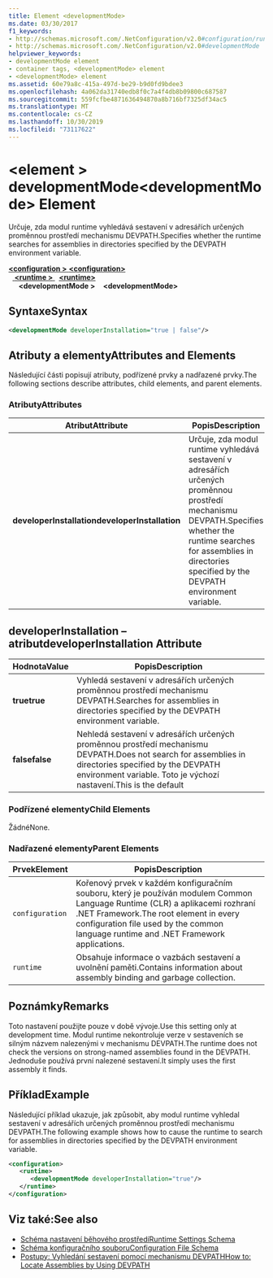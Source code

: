 ```yaml
---
title: Element <developmentMode>
ms.date: 03/30/2017
f1_keywords:
- http://schemas.microsoft.com/.NetConfiguration/v2.0#configuration/runtime/developmentMode
- http://schemas.microsoft.com/.NetConfiguration/v2.0#developmentMode
helpviewer_keywords:
- developmentMode element
- container tags, <developmentMode> element
- <developmentMode> element
ms.assetid: 60e79a8c-415a-497d-be29-b9d0fd9bdee3
ms.openlocfilehash: 4a062da31740edb8f0c7a4f4db8b09800c687587
ms.sourcegitcommit: 559fcfbe4871636494870a8b716bf7325df34ac5
ms.translationtype: MT
ms.contentlocale: cs-CZ
ms.lasthandoff: 10/30/2019
ms.locfileid: "73117622"
---
```

# <a name="developmentmode-element"></a><span data-ttu-id="64bcc-102">\<element > developmentMode</span><span class="sxs-lookup"><span data-stu-id="64bcc-102">\<developmentMode> Element</span></span>
<span data-ttu-id="64bcc-103">Určuje, zda modul runtime vyhledává sestavení v adresářích určených proměnnou prostředí mechanismu DEVPATH.</span><span class="sxs-lookup"><span data-stu-id="64bcc-103">Specifies whether the runtime searches for assemblies in directories specified by the DEVPATH environment variable.</span></span>  
  
<span data-ttu-id="64bcc-104">[ **\<configuration >** ](../configuration-element.md) </span><span class="sxs-lookup"><span data-stu-id="64bcc-104">[**\<configuration>**](../configuration-element.md)</span></span>\
<span data-ttu-id="64bcc-105">&nbsp;&nbsp;[ **\<runtime >** ](runtime-element.md)</span><span class="sxs-lookup"><span data-stu-id="64bcc-105">&nbsp;&nbsp;[**\<runtime>**](runtime-element.md)</span></span>\
<span data-ttu-id="64bcc-106">&nbsp;&nbsp;&nbsp;&nbsp; **\<developmentMode >**</span><span class="sxs-lookup"><span data-stu-id="64bcc-106">&nbsp;&nbsp;&nbsp;&nbsp;**\<developmentMode>**</span></span>  
  
## <a name="syntax"></a><span data-ttu-id="64bcc-107">Syntaxe</span><span class="sxs-lookup"><span data-stu-id="64bcc-107">Syntax</span></span>  
  
```xml  
<developmentMode developerInstallation="true | false"/>  
```  
  
## <a name="attributes-and-elements"></a><span data-ttu-id="64bcc-108">Atributy a elementy</span><span class="sxs-lookup"><span data-stu-id="64bcc-108">Attributes and Elements</span></span>  
 <span data-ttu-id="64bcc-109">Následující části popisují atributy, podřízené prvky a nadřazené prvky.</span><span class="sxs-lookup"><span data-stu-id="64bcc-109">The following sections describe attributes, child elements, and parent elements.</span></span>  
  
### <a name="attributes"></a><span data-ttu-id="64bcc-110">Atributy</span><span class="sxs-lookup"><span data-stu-id="64bcc-110">Attributes</span></span>  
  
|<span data-ttu-id="64bcc-111">Atribut</span><span class="sxs-lookup"><span data-stu-id="64bcc-111">Attribute</span></span>|<span data-ttu-id="64bcc-112">Popis</span><span class="sxs-lookup"><span data-stu-id="64bcc-112">Description</span></span>|  
|---------------|-----------------|  
|<span data-ttu-id="64bcc-113">**developerInstallation**</span><span class="sxs-lookup"><span data-stu-id="64bcc-113">**developerInstallation**</span></span>|<span data-ttu-id="64bcc-114">Určuje, zda modul runtime vyhledává sestavení v adresářích určených proměnnou prostředí mechanismu DEVPATH.</span><span class="sxs-lookup"><span data-stu-id="64bcc-114">Specifies whether the runtime searches for assemblies in directories specified by the DEVPATH environment variable.</span></span>|  
  
## <a name="developerinstallation-attribute"></a><span data-ttu-id="64bcc-115">developerInstallation – atribut</span><span class="sxs-lookup"><span data-stu-id="64bcc-115">developerInstallation Attribute</span></span>  
  
|<span data-ttu-id="64bcc-116">Hodnota</span><span class="sxs-lookup"><span data-stu-id="64bcc-116">Value</span></span>|<span data-ttu-id="64bcc-117">Popis</span><span class="sxs-lookup"><span data-stu-id="64bcc-117">Description</span></span>|  
|-----------|-----------------|  
|<span data-ttu-id="64bcc-118">**true**</span><span class="sxs-lookup"><span data-stu-id="64bcc-118">**true**</span></span>|<span data-ttu-id="64bcc-119">Vyhledá sestavení v adresářích určených proměnnou prostředí mechanismu DEVPATH.</span><span class="sxs-lookup"><span data-stu-id="64bcc-119">Searches for assemblies in directories specified by the DEVPATH environment variable.</span></span>|  
|<span data-ttu-id="64bcc-120">**false**</span><span class="sxs-lookup"><span data-stu-id="64bcc-120">**false**</span></span>|<span data-ttu-id="64bcc-121">Nehledá sestavení v adresářích určených proměnnou prostředí mechanismu DEVPATH.</span><span class="sxs-lookup"><span data-stu-id="64bcc-121">Does not search for assemblies in directories specified by the DEVPATH environment variable.</span></span> <span data-ttu-id="64bcc-122">Toto je výchozí nastavení.</span><span class="sxs-lookup"><span data-stu-id="64bcc-122">This is the default</span></span>|  
  
### <a name="child-elements"></a><span data-ttu-id="64bcc-123">Podřízené elementy</span><span class="sxs-lookup"><span data-stu-id="64bcc-123">Child Elements</span></span>  
 <span data-ttu-id="64bcc-124">Žádné</span><span class="sxs-lookup"><span data-stu-id="64bcc-124">None.</span></span>  
  
### <a name="parent-elements"></a><span data-ttu-id="64bcc-125">Nadřazené elementy</span><span class="sxs-lookup"><span data-stu-id="64bcc-125">Parent Elements</span></span>  
  
|<span data-ttu-id="64bcc-126">Prvek</span><span class="sxs-lookup"><span data-stu-id="64bcc-126">Element</span></span>|<span data-ttu-id="64bcc-127">Popis</span><span class="sxs-lookup"><span data-stu-id="64bcc-127">Description</span></span>|  
|-------------|-----------------|  
|`configuration`|<span data-ttu-id="64bcc-128">Kořenový prvek v každém konfiguračním souboru, který je používán modulem Common Language Runtime (CLR) a aplikacemi rozhraní .NET Framework.</span><span class="sxs-lookup"><span data-stu-id="64bcc-128">The root element in every configuration file used by the common language runtime and .NET Framework applications.</span></span>|  
|`runtime`|<span data-ttu-id="64bcc-129">Obsahuje informace o vazbách sestavení a uvolnění paměti.</span><span class="sxs-lookup"><span data-stu-id="64bcc-129">Contains information about assembly binding and garbage collection.</span></span>|  
  
## <a name="remarks"></a><span data-ttu-id="64bcc-130">Poznámky</span><span class="sxs-lookup"><span data-stu-id="64bcc-130">Remarks</span></span>  
 <span data-ttu-id="64bcc-131">Toto nastavení použijte pouze v době vývoje.</span><span class="sxs-lookup"><span data-stu-id="64bcc-131">Use this setting only at development time.</span></span> <span data-ttu-id="64bcc-132">Modul runtime nekontroluje verze v sestaveních se silným názvem nalezenými v mechanismu DEVPATH.</span><span class="sxs-lookup"><span data-stu-id="64bcc-132">The runtime does not check the versions on strong-named assemblies found in the DEVPATH.</span></span> <span data-ttu-id="64bcc-133">Jednoduše používá první nalezené sestavení.</span><span class="sxs-lookup"><span data-stu-id="64bcc-133">It simply uses the first assembly it finds.</span></span>  
  
## <a name="example"></a><span data-ttu-id="64bcc-134">Příklad</span><span class="sxs-lookup"><span data-stu-id="64bcc-134">Example</span></span>  
 <span data-ttu-id="64bcc-135">Následující příklad ukazuje, jak způsobit, aby modul runtime vyhledal sestavení v adresářích určených proměnnou prostředí mechanismu DEVPATH.</span><span class="sxs-lookup"><span data-stu-id="64bcc-135">The following example shows how to cause the runtime to search for assemblies in directories specified by the DEVPATH environment variable.</span></span>  
  
```xml  
<configuration>  
   <runtime>  
      <developmentMode developerInstallation="true"/>  
   </runtime>  
</configuration>  
```  
  
## <a name="see-also"></a><span data-ttu-id="64bcc-136">Viz také:</span><span class="sxs-lookup"><span data-stu-id="64bcc-136">See also</span></span>

- [<span data-ttu-id="64bcc-137">Schéma nastavení běhového prostředí</span><span class="sxs-lookup"><span data-stu-id="64bcc-137">Runtime Settings Schema</span></span>](index.md)
- [<span data-ttu-id="64bcc-138">Schéma konfiguračního souboru</span><span class="sxs-lookup"><span data-stu-id="64bcc-138">Configuration File Schema</span></span>](../index.md)
- [<span data-ttu-id="64bcc-139">Postupy: Vyhledání sestavení pomocí mechanismu DEVPATH</span><span class="sxs-lookup"><span data-stu-id="64bcc-139">How to: Locate Assemblies by Using DEVPATH</span></span>](../../how-to-locate-assemblies-by-using-devpath.md)
